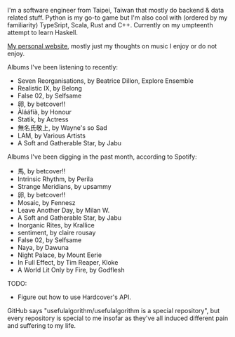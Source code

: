 I'm a software engineer from Taipei, Taiwan that mostly do backend & data related stuff. Python is my go-to game but I'm also cool with (ordered by my familiarity) TypeSript, Scala, Rust and C++. Currently on my umpteenth attempt to learn Haskell.

[My personal website](https://usefulalgorithm.github.io/), mostly just my thoughts on music I enjoy or do not enjoy.

Albums I've been listening to recently:
- Seven Reorganisations, by Beatrice Dillon, Explore Ensemble
- Realistic IX, by Belong
- False 02, by Selfsame
- 卵, by betcover!!
- Àlááfíà, by Honour
- Statik, by Actress
- 無名氏敬上, by Wayne's so Sad
- LAM, by Various Artists
- A Soft and Gatherable Star, by Jabu


Albums I've been digging in the past month, according to Spotify:
- 馬, by betcover!!
- Intrinsic Rhythm, by Perila
- Strange Meridians, by upsammy
- 卵, by betcover!!
- Mosaic, by Fennesz
- Leave Another Day, by Milan W.
- A Soft and Gatherable Star, by Jabu
- Inorganic Rites, by Krallice
- sentiment, by claire rousay
- False 02, by Selfsame
- Naya, by Dawuna
- Night Palace, by Mount Eerie
- In Full Effect, by Tim Reaper, Kloke
- A World Lit Only by Fire, by Godflesh


TODO:
- Figure out how to use Hardcover's API.

GitHub says "usefulalgorithm/usefulalgorithm is a special repository", but every repository is special to me insofar as they've all induced different pain and suffering to my life.